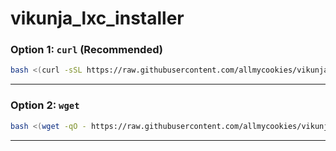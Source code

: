 # vikunja_lxc_installer

### Option 1: `curl` (Recommended)

```bash
bash <(curl -sSL https://raw.githubusercontent.com/allmycookies/vikunja_lxc_installer/main/vikunja_installer.sh)
```

-----

### Option 2: `wget`

```bash
bash <(wget -qO - https://raw.githubusercontent.com/allmycookies/vikunja_lxc_installer/main/vikunja_installer.sh)
```

-----
